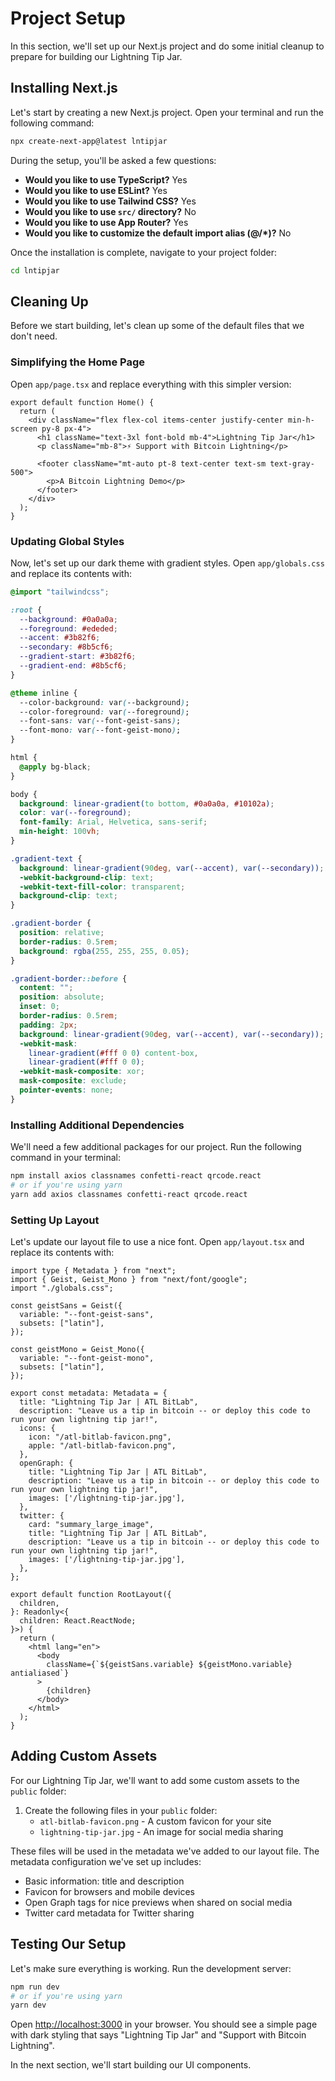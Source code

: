 # Project Setup

In this section, we'll set up our Next.js project and do some initial cleanup to prepare for building our Lightning Tip Jar.

## Installing Next.js

Let's start by creating a new Next.js project. Open your terminal and run the following command:

```bash
npx create-next-app@latest lntipjar
```

During the setup, you'll be asked a few questions:

- **Would you like to use TypeScript?** Yes
- **Would you like to use ESLint?** Yes
- **Would you like to use Tailwind CSS?** Yes
- **Would you like to use `src/` directory?** No
- **Would you like to use App Router?** Yes
- **Would you like to customize the default import alias (@/*)?** No

Once the installation is complete, navigate to your project folder:

```bash
cd lntipjar
```

## Cleaning Up

Before we start building, let's clean up some of the default files that we don't need.

### Simplifying the Home Page

Open `app/page.tsx` and replace everything with this simpler version:

```tsx
export default function Home() {
  return (
    <div className="flex flex-col items-center justify-center min-h-screen py-8 px-4">
      <h1 className="text-3xl font-bold mb-4">Lightning Tip Jar</h1>
      <p className="mb-8">⚡ Support with Bitcoin Lightning</p>
      
      <footer className="mt-auto pt-8 text-center text-sm text-gray-500">
        <p>A Bitcoin Lightning Demo</p>
      </footer>
    </div>
  );
}
```

### Updating Global Styles

Now, let's set up our dark theme with gradient styles. Open `app/globals.css` and replace its contents with:

```css
@import "tailwindcss";

:root {
  --background: #0a0a0a;
  --foreground: #ededed;
  --accent: #3b82f6;
  --secondary: #8b5cf6;
  --gradient-start: #3b82f6;
  --gradient-end: #8b5cf6;
}

@theme inline {
  --color-background: var(--background);
  --color-foreground: var(--foreground);
  --font-sans: var(--font-geist-sans);
  --font-mono: var(--font-geist-mono);
}

html {
  @apply bg-black;
}

body {
  background: linear-gradient(to bottom, #0a0a0a, #10102a);
  color: var(--foreground);
  font-family: Arial, Helvetica, sans-serif;
  min-height: 100vh;
}

.gradient-text {
  background: linear-gradient(90deg, var(--accent), var(--secondary));
  -webkit-background-clip: text;
  -webkit-text-fill-color: transparent;
  background-clip: text;
}

.gradient-border {
  position: relative;
  border-radius: 0.5rem;
  background: rgba(255, 255, 255, 0.05);
}

.gradient-border::before {
  content: "";
  position: absolute;
  inset: 0;
  border-radius: 0.5rem;
  padding: 2px;
  background: linear-gradient(90deg, var(--accent), var(--secondary));
  -webkit-mask: 
    linear-gradient(#fff 0 0) content-box, 
    linear-gradient(#fff 0 0);
  -webkit-mask-composite: xor;
  mask-composite: exclude;
  pointer-events: none;
}

```

### Installing Additional Dependencies

We'll need a few additional packages for our project. Run the following command in your terminal:

```bash
npm install axios classnames confetti-react qrcode.react
# or if you're using yarn
yarn add axios classnames confetti-react qrcode.react
```

### Setting Up Layout

Let's update our layout file to use a nice font. Open `app/layout.tsx` and replace its contents with:

```tsx
import type { Metadata } from "next";
import { Geist, Geist_Mono } from "next/font/google";
import "./globals.css";

const geistSans = Geist({
  variable: "--font-geist-sans",
  subsets: ["latin"],
});

const geistMono = Geist_Mono({
  variable: "--font-geist-mono",
  subsets: ["latin"],
});

export const metadata: Metadata = {
  title: "Lightning Tip Jar | ATL BitLab",
  description: "Leave us a tip in bitcoin -- or deploy this code to run your own lightning tip jar!",
  icons: {
    icon: "/atl-bitlab-favicon.png",
    apple: "/atl-bitlab-favicon.png",
  },
  openGraph: {
    title: "Lightning Tip Jar | ATL BitLab",
    description: "Leave us a tip in bitcoin -- or deploy this code to run your own lightning tip jar!",
    images: ['/lightning-tip-jar.jpg'],
  },
  twitter: {
    card: "summary_large_image",
    title: "Lightning Tip Jar | ATL BitLab",
    description: "Leave us a tip in bitcoin -- or deploy this code to run your own lightning tip jar!",
    images: ['/lightning-tip-jar.jpg'],
  },
};

export default function RootLayout({
  children,
}: Readonly<{
  children: React.ReactNode;
}>) {
  return (
    <html lang="en">
      <body
        className={`${geistSans.variable} ${geistMono.variable} antialiased`}
      >
        {children}
      </body>
    </html>
  );
}
```

## Adding Custom Assets

For our Lightning Tip Jar, we'll want to add some custom assets to the `public` folder:

1. Create the following files in your `public` folder:
   - `atl-bitlab-favicon.png` - A custom favicon for your site
   - `lightning-tip-jar.jpg` - An image for social media sharing

These files will be used in the metadata we've added to our layout file. The metadata configuration we've set up includes:

- Basic information: title and description
- Favicon for browsers and mobile devices
- Open Graph tags for nice previews when shared on social media
- Twitter card metadata for Twitter sharing

## Testing Our Setup

Let's make sure everything is working. Run the development server:

```bash
npm run dev
# or if you're using yarn
yarn dev
```

Open [http://localhost:3000](http://localhost:3000) in your browser. You should see a simple page with dark styling that says "Lightning Tip Jar" and "Support with Bitcoin Lightning".

In the next section, we'll start building our UI components.